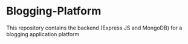 # Blogging-Platform
This repository contains the backend (Express JS and MongoDB) for a blogging application platform
